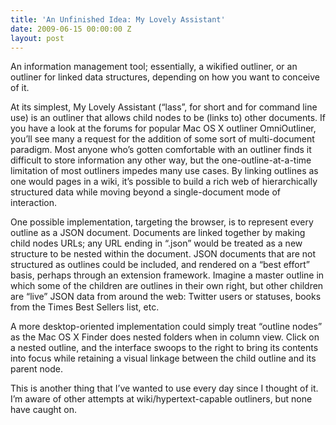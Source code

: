 ```yaml
---
title: 'An Unfinished Idea: My Lovely Assistant'
date: 2009-06-15 00:00:00 Z
layout: post
---
```





An information management tool; essentially, a wikified outliner, or an outliner for linked data structures, depending on how you want to conceive of it.

At its simplest, My Lovely Assistant (“lass”, for short and for command line use) is an outliner that allows child nodes to be (links to) other documents. If you have a look at the forums for popular Mac OS X outliner OmniOutliner, you’ll see many a request for the addition of some sort of multi-document paradigm. Most anyone who’s gotten comfortable with an outliner finds it difficult to store information any other way, but the one-outline-at-a-time limitation of most outliners impedes many use cases. By linking outlines as one would pages in a wiki, it’s possible to build a rich web of hierarchically structured data while moving beyond a single-document mode of interaction.

One possible implementation, targeting the browser, is to represent every outline as a JSON document. Documents are linked together by making child nodes URLs; any URL ending in “.json” would be treated as a new structure to be nested within the document. JSON documents that are not structured as outlines could be included, and rendered on a “best effort” basis, perhaps through an extension framework. Imagine a master outline in which some of the children are outlines in their own right, but other children are “live” JSON data from around the web: Twitter users or statuses, books from the Times Best Sellers list, etc.

A more desktop-oriented implementation could simply treat “outline nodes” as the Mac OS X Finder does nested folders when in column view. Click on a nested outline, and the interface swoops to the right to bring its contents into focus while retaining a visual linkage between the child outline and its parent node.

This is another thing that I’ve wanted to use every day since I thought of it. I’m aware of other attempts at wiki/hypertext-capable outliners, but none have caught on.
